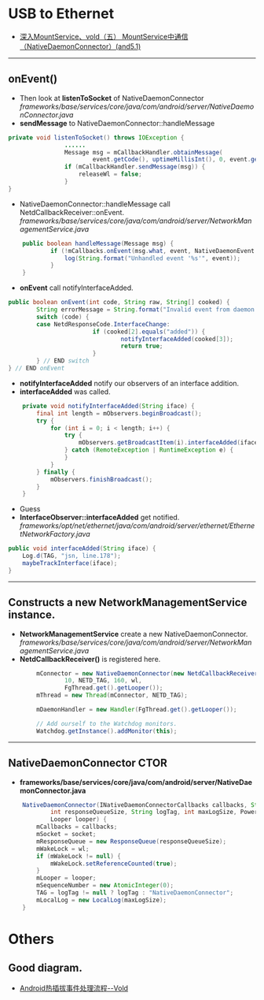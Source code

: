# USB to Ethernet

* [深入MountService、vold（五） MountService中通信（NativeDaemonConnector）(and5.1)](https://blog.csdn.net/kc58236582/article/details/47447153)


------------------------------------------------------------------------
## onEvent()



* Then look at __listenToSocket__ of NativeDaemonConnector  
_frameworks/base/services/core/java/com/android/server/NativeDaemonConnector.java_
* __sendMessage__ to NativeDaemonConnector::handleMessage
```java
private void listenToSocket() throws IOException {
                ......
                Message msg = mCallbackHandler.obtainMessage(
                        event.getCode(), uptimeMillisInt(), 0, event.getRawEvent());
                if (mCallbackHandler.sendMessage(msg)) {
                    releaseWl = false;
                }
}                
```

* NativeDaemonConnector::handleMessage call NetdCallbackReceiver::onEvent.  
_frameworks/base/services/core/java/com/android/server/NetworkManagementService.java_
```java
    public boolean handleMessage(Message msg) {
            if (!mCallbacks.onEvent(msg.what, event, NativeDaemonEvent.unescapeArgs(event))) {
                log(String.format("Unhandled event '%s'", event));
            }
    }
```

* __onEvent__ call notifyInterfaceAdded.  
```java
public boolean onEvent(int code, String raw, String[] cooked) {
        String errorMessage = String.format("Invalid event from daemon (%s)", raw);
        switch (code) {
        case NetdResponseCode.InterfaceChange:
                        if (cooked[2].equals("added")) {
                                notifyInterfaceAdded(cooked[3]);
                                return true;
                        }
        } // END switch
} // END onEvent
```

* __notifyInterfaceAdded__ notify our observers of an interface addition.  
* __interfaceAdded__ was called.
```java
    private void notifyInterfaceAdded(String iface) {
        final int length = mObservers.beginBroadcast();
        try {
            for (int i = 0; i < length; i++) {
                try {
                    mObservers.getBroadcastItem(i).interfaceAdded(iface);
                } catch (RemoteException | RuntimeException e) {
                }
            }
        } finally {
            mObservers.finishBroadcast();
        }
    }
```

* Guess
* __InterfaceObserver::interfaceAdded__ get notified.  
_frameworks/opt/net/ethernet/java/com/android/server/ethernet/EthernetNetworkFactory.java_
```java
public void interfaceAdded(String iface) {
    Log.d(TAG, "jsn, line.178");
    maybeTrackInterface(iface);
}
```


------------------------------------------------------------------------

## Constructs a new __NetworkManagementService__ instance.  
* __NetworkManagementService__ create a new NativeDaemonConnector.  
_frameworks/base/services/core/java/com/android/server/NetworkManagementService.java_   
* __NetdCallbackReceiver()__ is registered here.
```java
        mConnector = new NativeDaemonConnector(new NetdCallbackReceiver(), socket, 
                10, NETD_TAG, 160, wl,
                FgThread.get().getLooper());
        mThread = new Thread(mConnector, NETD_TAG);

        mDaemonHandler = new Handler(FgThread.get().getLooper());

        // Add ourself to the Watchdog monitors.
        Watchdog.getInstance().addMonitor(this);
```
------------------------------------------------------------------------
## NativeDaemonConnector CTOR  
* __frameworks/base/services/core/java/com/android/server/NativeDaemonConnector.java__  
```java
    NativeDaemonConnector(INativeDaemonConnectorCallbacks callbacks, String socket,
            int responseQueueSize, String logTag, int maxLogSize, PowerManager.WakeLock wl,
            Looper looper) {
        mCallbacks = callbacks;
        mSocket = socket;
        mResponseQueue = new ResponseQueue(responseQueueSize);
        mWakeLock = wl;
        if (mWakeLock != null) {
            mWakeLock.setReferenceCounted(true);
        }
        mLooper = looper;
        mSequenceNumber = new AtomicInteger(0);
        TAG = logTag != null ? logTag : "NativeDaemonConnector";
        mLocalLog = new LocalLog(maxLogSize);
    }
```

# Others
## Good diagram.
* [Android热插拔事件处理流程--Vold](https://blog.csdn.net/myarrow/article/details/8246716)

